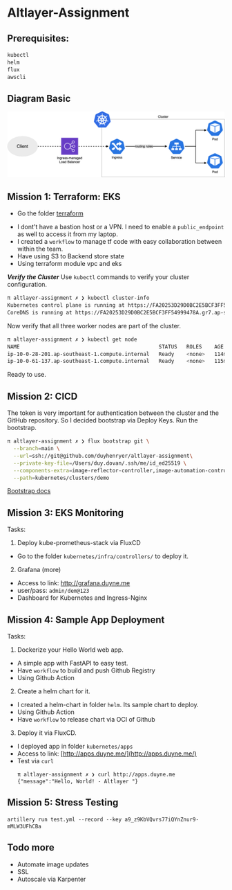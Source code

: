 # Altlayer-Assignment

## Prerequisites:

```sh
kubectl
helm 
flux
awscli 
```
## Diagram Basic 
![Diagram](./images/diagram.png)

## Mission 1: Terraform: EKS
* Go the folder [terraform](../terraform/README.md)
- I dont't have a bastion host or a VPN. I need to enable a `public_endpoint` as well to access it from my laptop.
- I created a `workflow` to manage tf code with easy collaboration between within the team.
- Have using S3 to Backend store state
- Using terraform module vpc and eks 

***Verify the Cluster***
Use `kubectl` commands to verify your cluster configuration.
```sh
π altlayer-assignment ✗ ❯ kubectl cluster-info
Kubernetes control plane is running at https://FA20253D29D0BC2E5BCF3FF54999478A.gr7.ap-southeast-1.eks.amazonaws.com
CoreDNS is running at https://FA20253D29D0BC2E5BCF3FF54999478A.gr7.ap-southeast-1.eks.amazonaws.com/api/v1/namespaces/kube-system/services/kube-dns:dns/proxy
```
Now verify that all three worker nodes are part of the cluster.
```sh
π altlayer-assignment ✗ ❯ kubectl get node
NAME                                             STATUS   ROLES    AGE    VERSION
ip-10-0-28-201.ap-southeast-1.compute.internal   Ready    <none>   114m   v1.29.6-eks-1552ad0
ip-10-0-61-137.ap-southeast-1.compute.internal   Ready    <none>   115m   v1.29.6-eks-1552ad0
```
Ready to use.

## Mission 2: CICD
The token is very important for authentication between the cluster and the GitHub repository. 
So I decided bootstrap via Deploy Keys. 
Run the bootstrap.
```sh
π altlayer-assignment ✗ ❯ flux bootstrap git \
  --branch=main \
  --url=ssh://git@github.com/duyhenryer/altlayer-assignment\
  --private-key-file=/Users/duy.dovan/.ssh/me/id_ed25519 \
  --components-extra=image-reflector-controller,image-automation-controller \
  --path=kubernetes/clusters/demo
```

[Bootstrap docs](https://fluxcd.io/flux/installation/bootstrap/github/)
## Mission 3: EKS Monitoring
Tasks:
1. Deploy kube-prometheus-stack via FluxCD
  - Go to the folder `kubernetes/infra/controllers/` to deploy it.
2. Grafana (more)
  - Access to link: [http://grafana.duyne.me ](http://grafana.duyne.me)
  - user/pass: `admin/dem@123`
  - Dashboard for Kubernetes and Ingress-Nginx

## Mission 4: Sample App Deployment
Tasks:
1. Dockerize your Hello World web app.
  - A simple app with FastAPI to easy test.
  - Have `workflow` to build and push Github Registry
  - Using Github Action
2. Create a helm chart for it.
  - I created a helm-chart in folder `helm`. Its sample chart to deploy.
  - Using Github Action
  - Have `workflow` to release chart via OCI of Github
3. Deploy it via FluxCD.
  - I deployed app in folder `kubernetes/apps`
  - Access to link: [http://apps.duyne.me/](http://apps.duyne.me/)
  - Test via `curl`
    ```
    π altlayer-assignment ✗ ❯ curl http://apps.duyne.me
    {"message":"Hello, World! - Altlayer "}
    ```

## Mission 5: Stress Testing

```
artillery run test.yml --record --key a9_z9KbVQvrs77iQYnZnur9-mMLW3UFhCBa
```

## Todo more 
- Automate image updates
- SSL
- Autoscale via Karpenter